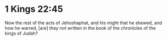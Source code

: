 # 1 Kings 22:45

Now the rest of the acts of Jehoshaphat, and his might that he shewed, and how he warred, [are] they not written in the book of the chronicles of the kings of Judah?